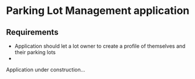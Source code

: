 
# Parking Lot Management application

## Requirements
- Application should let a lot owner to create a profile of themselves and their parking lots
- 
Application under construction...